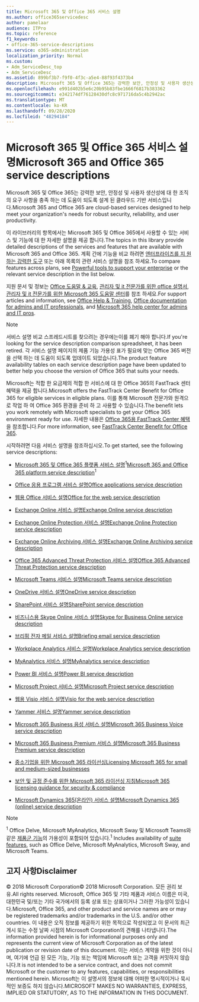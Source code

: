 ```yaml
---
title: Microsoft 365 및 Office 365 서비스 설명
ms.author: office365servicedesc
author: pamelaar
audience: ITPro
ms.topic: reference
f1_keywords:
- office-365-service-descriptions
ms.service: o365-administration
localization_priority: Normal
ms.custom:
- Adm_ServiceDesc_top
- Adm_ServiceDesc
ms.assetid: 899bf3b7-f9f0-4f3c-a5e4-88f93f4373b4
description: Microsoft 365 및 Office 365는 강력한 보안, 안정성 및 사용자 생산성에 대 한 조직의 요구 사항을 충족 하는 데 도움이 되도록 설계 된 클라우드 기반 서비스입니다.
ms.openlocfilehash: e991d402b5e6c20b95b83fbe1666f6817b383362
ms.sourcegitcommit: e342174df76128430dfc8c971716da5c4b2942ac
ms.translationtype: MT
ms.contentlocale: ko-KR
ms.lasthandoff: 09/28/2020
ms.locfileid: "48294184"
---
```

# <a name="microsoft-365-and-office-365-service-descriptions"></a><span data-ttu-id="66230-103">Microsoft 365 및 Office 365 서비스 설명</span><span class="sxs-lookup"><span data-stu-id="66230-103">Microsoft 365 and Office 365 service descriptions</span></span> 

<span data-ttu-id="66230-104">Microsoft 365 및 Office 365는 강력한 보안, 안정성 및 사용자 생산성에 대 한 조직의 요구 사항을 충족 하는 데 도움이 되도록 설계 된 클라우드 기반 서비스입니다.</span><span class="sxs-lookup"><span data-stu-id="66230-104">Microsoft 365 and Office 365 are cloud-based services designed to help meet your organization's needs for robust security, reliability, and user productivity.</span></span> 
  
<span data-ttu-id="66230-105">이 라이브러리의 항목에서는 Microsoft 365 및 Office 365에서 사용할 수 있는 서비스 및 기능에 대 한 자세한 설명을 제공 합니다.</span><span class="sxs-lookup"><span data-stu-id="66230-105">The topics in this library provide detailed descriptions of the services and features that are available with Microsoft 365 and Office 365.</span></span> <span data-ttu-id="66230-106">계획 간에 기능을 비교 하려면 [엔터프라이즈를 지 원하는 강력한 도구](https://go.microsoft.com/fwlink/?LinkID=799177&amp;clcid=0x409) 또는 아래 목록의 관련 서비스 설명을 참조 하세요.</span><span class="sxs-lookup"><span data-stu-id="66230-106">To compare features across plans, see [Powerful tools to support your enterprise](https://go.microsoft.com/fwlink/?LinkID=799177&amp;clcid=0x409) or the relevant service description in the list below.</span></span> 
  
<span data-ttu-id="66230-107">지원 문서 및 정보는 [Office 도움말 & 교육](https://support.office.com/), [관리자 및 it 전문가를 위한 office 설명서](https://docs.microsoft.com/office/), [관리자 및 it 전문가를 위한 Microsoft 365 도움말 센터](https://docs.microsoft.com/microsoft-365/)를 참조 하세요.</span><span class="sxs-lookup"><span data-stu-id="66230-107">For support articles and information, see [Office Help & Training](https://support.office.com/), [Office documentation for admins and IT professionals](https://docs.microsoft.com/office/), and [Microsoft 365 help center for admins and IT pros](https://docs.microsoft.com/microsoft-365/).</span></span>
  
> [!NOTE]
> <span data-ttu-id="66230-108">서비스 설명 비교 스프레드시트를 찾으려는 경우에는이를 폐기 해야 합니다.</span><span class="sxs-lookup"><span data-stu-id="66230-108">If you're looking for the service description comparison spreadsheet, it has been retired.</span></span> <span data-ttu-id="66230-109">각 서비스 설명 페이지의 제품 기능 가용성 표가 필요에 맞는 Office 365 버전을 선택 하는 데 도움이 되도록 업데이트 되었습니다.</span><span class="sxs-lookup"><span data-stu-id="66230-109">The product feature availability tables on each service description page have been updated to better help you choose the version of Office 365 that suits your needs.</span></span> 
  
<span data-ttu-id="66230-110">Microsoft는 적합 한 요금제의 적합 한 서비스에 대 한 Office 365의 FastTrack 센터 혜택을 제공 합니다.</span><span class="sxs-lookup"><span data-stu-id="66230-110">Microsoft offers the FastTrack Center Benefit for Office 365 for eligible services in eligible plans.</span></span> <span data-ttu-id="66230-111">이를 통해 Microsoft 전문가와 원격으로 작업 하 여 Office 365 환경을 준비 하 고 사용할 수 있습니다.</span><span class="sxs-lookup"><span data-stu-id="66230-111">The benefit lets you work remotely with Microsoft specialists to get your Office 365 environment ready for use.</span></span> <span data-ttu-id="66230-112">자세한 내용은 [Office 365용 FastTrack Center 혜택](https://docs.microsoft.com/fasttrack/O365-fasttrack-benefit-for-office-365)을 참조합니다.</span><span class="sxs-lookup"><span data-stu-id="66230-112">For more information, see [FastTrack Center Benefit for Office 365](https://docs.microsoft.com/fasttrack/O365-fasttrack-benefit-for-office-365).</span></span>
  
<span data-ttu-id="66230-113">시작하려면 다음 서비스 설명을 참조하십시오.</span><span class="sxs-lookup"><span data-stu-id="66230-113">To get started, see the following service descriptions:</span></span>
  
- <span data-ttu-id="66230-114">[Microsoft 365 및 Office 365 플랫폼 서비스 설명](office-365-platform-service-description/office-365-platform-service-description.md)<sup>1</sup></span><span class="sxs-lookup"><span data-stu-id="66230-114">[Microsoft 365 and Office 365 platform service description](office-365-platform-service-description/office-365-platform-service-description.md)<sup>1</sup></span></span>

- [<span data-ttu-id="66230-115">Office 응용 프로그램 서비스 설명</span><span class="sxs-lookup"><span data-stu-id="66230-115">Office applications service description</span></span>](office-applications-service-description/office-applications-service-description.md)

- [<span data-ttu-id="66230-116">웹용 Office 서비스 설명</span><span class="sxs-lookup"><span data-stu-id="66230-116">Office for the web service description</span></span>](office-online-service-description/office-online-service-description.md)

- [<span data-ttu-id="66230-117">Exchange Online 서비스 설명</span><span class="sxs-lookup"><span data-stu-id="66230-117">Exchange Online service description</span></span>](exchange-online-service-description/exchange-online-service-description.md)

- [<span data-ttu-id="66230-118">Exchange Online Protection 서비스 설명</span><span class="sxs-lookup"><span data-stu-id="66230-118">Exchange Online Protection service description</span></span>](exchange-online-protection-service-description/exchange-online-protection-service-description.md)

- [<span data-ttu-id="66230-119">Exchange Online Archiving 서비스 설명</span><span class="sxs-lookup"><span data-stu-id="66230-119">Exchange Online Archiving service description</span></span>](exchange-online-archiving-service-description/exchange-online-archiving-service-description.md)

- [<span data-ttu-id="66230-120">Office 365 Advanced Threat Protection 서비스 설명</span><span class="sxs-lookup"><span data-stu-id="66230-120">Office 365 Advanced Threat Protection service description</span></span>](office-365-advanced-threat-protection-service-description.md)

- [<span data-ttu-id="66230-121">Microsoft Teams 서비스 설명</span><span class="sxs-lookup"><span data-stu-id="66230-121">Microsoft Teams service description</span></span>](teams-service-description.md)

- [<span data-ttu-id="66230-122">OneDrive 서비스 설명</span><span class="sxs-lookup"><span data-stu-id="66230-122">OneDrive service description</span></span>](onedrive-for-business-service-description.md)

- [<span data-ttu-id="66230-123">SharePoint 서비스 설명</span><span class="sxs-lookup"><span data-stu-id="66230-123">SharePoint service description</span></span>](sharepoint-online-service-description/sharepoint-online-service-description.md)

- [<span data-ttu-id="66230-124">비즈니스용 Skype Online 서비스 설명</span><span class="sxs-lookup"><span data-stu-id="66230-124">Skype for Business Online service description</span></span>](skype-for-business-online-service-description/skype-for-business-online-service-description.md)

- [<span data-ttu-id="66230-125">브리핑 전자 메일 서비스 설명</span><span class="sxs-lookup"><span data-stu-id="66230-125">Briefing email service description</span></span>](briefing-service-description.md)

- [<span data-ttu-id="66230-126">Workplace Analytics 서비스 설명</span><span class="sxs-lookup"><span data-stu-id="66230-126">Workplace Analytics service description</span></span>](workplace-analytics-service-description.md)

- [<span data-ttu-id="66230-127">MyAnalytics 서비스 설명</span><span class="sxs-lookup"><span data-stu-id="66230-127">MyAnalytics service description</span></span>](mya-service-description.md)

- [<span data-ttu-id="66230-128">Power BI 서비스 설명</span><span class="sxs-lookup"><span data-stu-id="66230-128">Power BI service description</span></span>](power-bi-service-description.md)

- [<span data-ttu-id="66230-129">Microsoft Project 서비스 설명</span><span class="sxs-lookup"><span data-stu-id="66230-129">Microsoft Project service description</span></span>](project-online-service-description/project-online-service-description.md)

- [<span data-ttu-id="66230-130">웹용 Visio 서비스 설명</span><span class="sxs-lookup"><span data-stu-id="66230-130">Visio for the web service description</span></span>](visio-online-service-description/visio-online-service-description.md)

- [<span data-ttu-id="66230-131">Yammer 서비스 설명</span><span class="sxs-lookup"><span data-stu-id="66230-131">Yammer service description</span></span>](yammer-service-description/yammer-service-description.md)

- [<span data-ttu-id="66230-132">Microsoft 365 Business 음성 서비스 설명</span><span class="sxs-lookup"><span data-stu-id="66230-132">Microsoft 365 Business Voice service description</span></span>](microsoft-365-business-voice-service-description.md)

- [<span data-ttu-id="66230-133">Microsoft 365 Business Premium 서비스 설명</span><span class="sxs-lookup"><span data-stu-id="66230-133">Microsoft 365 Business Premium service description</span></span>](microsoft-365-service-descriptions/microsoft-365-business-service-description.md)

- [<span data-ttu-id="66230-134">중소기업을 위한 Microsoft 365 라이선싱</span><span class="sxs-lookup"><span data-stu-id="66230-134">Licensing Microsoft 365 for small and medium-sized businesses</span></span>](microsoft-365-service-descriptions/licensing-microsoft-365-in-smb.md)

- [<span data-ttu-id="66230-135">보안 및 규정 준수를 위한 Microsoft 365 라이선싱 지침</span><span class="sxs-lookup"><span data-stu-id="66230-135">Microsoft 365 licensing guidance for security & compliance</span></span>](microsoft-365-service-descriptions/microsoft-365-tenantlevel-services-licensing-guidance/microsoft-365-security-compliance-licensing-guidance.md)

- [<span data-ttu-id="66230-136">Microsoft Dynamics 365(온라인) 서비스 설명</span><span class="sxs-lookup"><span data-stu-id="66230-136">Microsoft Dynamics 365 (online) service description</span></span>](microsoft-dynamics-365-online-service-description.md)

> [!NOTE]
> <span data-ttu-id="66230-137"><sup>1</sup> Office Delve, Microsoft MyAnalytics, Microsoft Sway 및 Microsoft Teams와 같은 [제품군 기능](https://docs.microsoft.com/office365/servicedescriptions/office-365-platform-service-description/office-365-suite-features)의 가용성이 포함되어 있습니다.</span><span class="sxs-lookup"><span data-stu-id="66230-137"><sup>1</sup> Includes availability of [suite features](https://docs.microsoft.com/office365/servicedescriptions/office-365-platform-service-description/office-365-suite-features), such as Office Delve, Microsoft MyAnalytics, Microsoft Sway, and Microsoft Teams.</span></span>
  
## <a name="disclaimer"></a><span data-ttu-id="66230-138">고지 사항</span><span class="sxs-lookup"><span data-stu-id="66230-138">Disclaimer</span></span>

<span data-ttu-id="66230-139">&copy; 2018 Microsoft Corporation</span><span class="sxs-lookup"><span data-stu-id="66230-139">&copy; 2018 Microsoft Corporation.</span></span> <span data-ttu-id="66230-140">모든 권리 보유.</span><span class="sxs-lookup"><span data-stu-id="66230-140">All rights reserved.</span></span> <span data-ttu-id="66230-141">Microsoft, Office 365 및 기타 제품과 서비스 이름은 미국, 대한민국 및/또는 기타 국가에서의 등록 상표 또는 상표이거나 그러한 가능성이 있습니다.</span><span class="sxs-lookup"><span data-stu-id="66230-141">Microsoft, Office 365, and other product and service names are or may be registered trademarks and/or trademarks in the U.S. and/or other countries.</span></span> <span data-ttu-id="66230-142">이 내용은 오직 정보를 제공하기 위한 목적으로 작성되었고 이 문서의 최근 게시 또는 수정 날짜 시점의 Microsoft Corporation의 견해를 나타냅니다.</span><span class="sxs-lookup"><span data-stu-id="66230-142">The information provided herein is for informational purposes only and represents the current view of Microsoft Corporation as of the latest publication or revision date of this document.</span></span> <span data-ttu-id="66230-143">이는 서비스 계약을 위한 것이 아니며, 여기에 언급 된 모든 기능, 기능 또는 책임에 Microsoft 또는 고객을 커밋하지 않습니다.</span><span class="sxs-lookup"><span data-stu-id="66230-143">It is not intended to be a service contract, and does not commit Microsoft or the customer to any features, capabilities, or responsibilities mentioned herein.</span></span> <span data-ttu-id="66230-144">Microsoft는 이 설명서의 정보에 대해 어떠한 명시적이거나 묵시적인 보증도 하지 않습니다.</span><span class="sxs-lookup"><span data-stu-id="66230-144">MICROSOFT MAKES NO WARRANTIES, EXPRESS, IMPLIED OR STATUTORY, AS TO THE INFORMATION IN THIS DOCUMENT.</span></span>
 
